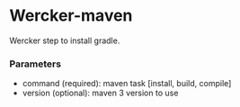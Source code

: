 # Wercker-maven

Wercker step to install gradle.

### Parameters

- command (required): maven task [install, build, compile]
- version (optional): maven 3 version to use
